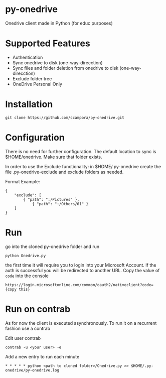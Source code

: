 # py-onedrive
Onedrive client made in Python (for educ purposes)

# Supported Features

* Authentication
* Sync onedrive to disk (one-way-direcction)
* Sync files and folder deletion from onedrive to disk (one-way-direcction)
* Exclude folder tree
* OneDrive Personal Only

# Installation

`git clone https://github.com/ccampora/py-onedrive.git`

# Configuration

There is no need for further configuration. The default location to sync is $HOME/onedrive. Make sure that folder exists. 

In order to use the Exclude functionality: in $HOME/.py-onedrive create the file .py-onedrive-exclude and exclude folders as needed.

Format Example: 
```
{
	"exclude": [
		{ "path": ":/Pictures" },
    		{ "path": ":/Others/01" }
	]
}
```

# Run 

go into the cloned py-onedrive folder and run 

`python Onedrive.py`

the first time it will require you to login into your Microsoft Account. If the auth is successful you will be redirected to another URL. Copy the value of `code` into the console

`https://login.microsoftonline.com/common/oauth2/nativeclient?code={copy this}`

# Run on contrab

As for now the client is executed asynchronously. To run it on a recurrent fashion use a contrab

Edit user contrab
```
contrab -u <your user> -e
```
Add a new entry to run each minute
```
* * * * * python <path to cloned folder>/Onedrive.py >> $HOME/.py-onedrive/py-onedrive.log
```


